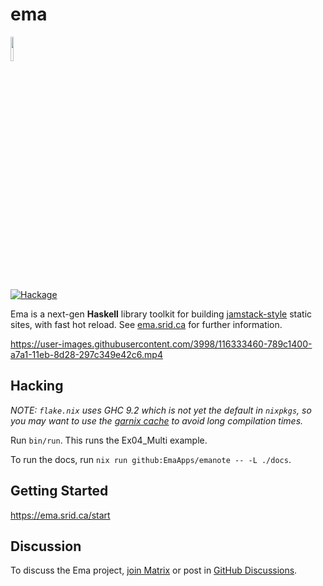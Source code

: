 # ema

<img width="10%" src="https://ema.srid.ca/favicon.svg">

[![Hackage](https://img.shields.io/hackage/v/ema.svg?logo=haskell)](https://hackage.haskell.org/package/ema)

Ema is a next-gen **Haskell** library toolkit for building [jamstack-style](https://jamstack.org/) static sites, with fast hot reload. See [ema.srid.ca](https://ema.srid.ca/) for further information.

https://user-images.githubusercontent.com/3998/116333460-789c1400-a7a1-11eb-8d28-297c349e42c6.mp4

## Hacking

*NOTE: `flake.nix` uses GHC 9.2 which is not yet the default in `nixpkgs`, so you may want to use the [garnix cache](https://garnix.io/docs/caching) to avoid long compilation times.*

Run `bin/run`. This runs the Ex04_Multi example.

To run the docs, run `nix run github:EmaApps/emanote -- -L ./docs`.

## Getting Started

https://ema.srid.ca/start

## Discussion

To discuss the Ema project, [join Matrix][matrix] or post in [GitHub Discussions][ghdiscuss].

[matrix]: https://matrix.to/#/#ema:matrix.org
[ghdiscuss]: https://github.com/EmaApps/ema/discussions
